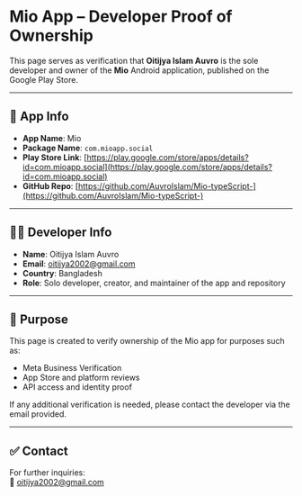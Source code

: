 # Mio App – Developer Proof of Ownership

This page serves as verification that **Oitijya Islam Auvro** is the sole developer and owner of the **Mio** Android application, published on the Google Play Store.

---

## 🔗 App Info

- **App Name**: Mio
- **Package Name**: `com.mioapp.social`
- **Play Store Link**: [https://play.google.com/store/apps/details?id=com.mioapp.social](https://play.google.com/store/apps/details?id=com.mioapp.social)
- **GitHub Repo**: [https://github.com/AuvroIslam/Mio-typeScript-](https://github.com/AuvroIslam/Mio-typeScript-)

---

## 👨‍💻 Developer Info

- **Name**: Oitijya Islam Auvro  
- **Email**: oitijya2002@gmail.com  
- **Country**: Bangladesh  
- **Role**: Solo developer, creator, and maintainer of the app and repository

---

## 📝 Purpose

This page is created to verify ownership of the Mio app for purposes such as:
- Meta Business Verification
- App Store and platform reviews
- API access and identity proof

If any additional verification is needed, please contact the developer via the email provided.

---

## ✅ Contact

For further inquiries:  
📧 oitijya2002@gmail.com

